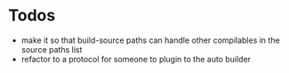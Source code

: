 # Todos

* make it so that build-source paths can handle other compilables
  in the source paths list
* refactor to a protocol for someone to plugin to the auto builder

